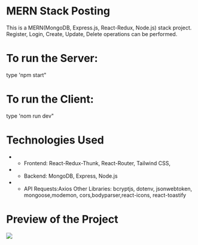 # MERN Stack Posting

<p>This is a MERN(MongoDB, Express.js, React-Redux, Node.js) stack project. Register, Login, Create, Update, Delete operations can be performed.</p>

# To run the Server:

type 'npm start"

# To run the Client:

type 'nom run dev"

# Technologies Used

- - Frontend: React-Redux-Thunk, React-Router, Tailwind CSS,
- - Backend: MongoDB, Express, Node.js
- - API Requests:Axios
    Other Libraries: bcryptjs, dotenv, jsonwebtoken, mongoose,modemon, cors,bodyparser,react-icons, react-toastify

# Preview of the Project

![](MERNStackPost.gif)
